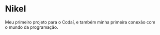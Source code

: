 # Nikel
Meu primeiro projeto para o Codaí, e também minha primeira conexão com o mundo da programação.

